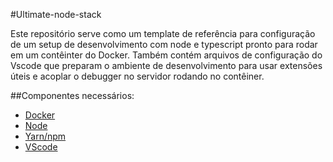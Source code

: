 #Ultimate-node-stack

Este repositório serve como um template de referência para configuração de um setup de desenvolvimento com node e typescript pronto para rodar em um contêinter do Docker. Também contém arquivos de configuração do Vscode que preparam o ambiente de desenvolvimento para usar extensões úteis e acoplar o debugger no servidor rodando no contêiner.

##Componentes necessários:
- [Docker](https://www.docker.com/)
- [Node](https://nodejs.org/en/)
- [Yarn/npm](https://yarnpkg.com/getting-started/install)
- [VScode](https://code.visualstudio.com/)